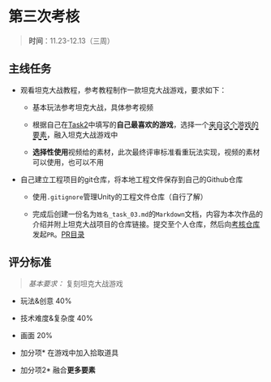 # 第三次考核

> **时间**：11.23-12.13（三周）



## 主线任务

- 观看坦克大战教程，参考教程制作一款坦克大战游戏，要求如下：

  - 基本玩法参考坦克大战，具体参考视频

  - 根据自己在[Task2](../Task2)中填写的**自己最喜欢的游戏**，选择一个<span style="border-bottom:2px dashed black;">来自这个游戏的要素</span>，融入坦克大战游戏中

  - **选择性使用**视频给的素材，此次最终评审标准看重玩法实现，视频的素材可以使用，也可以不用

- 自己建立工程项目的git仓库，将本地工程文件保存到自己的Github仓库

  - 使用`.gitignore`管理Unity的工程文件仓库（自行了解）
  
  - 完成后创建一份名为`姓名_task_03.md`的`Markdown`文档，内容为本次作品的介绍并附上坦克大战项目的仓库链接。提交至个人仓库，然后向[考核仓库](https://github.com/yunmengzestudio/2020-Autumn)发起`PR`。[PR目录](../Task3)



## 评分标准

>  *基本要求：* 复刻坦克大战游戏

- 玩法&创意 40%

- 技术难度&复杂度 40%

- 画面 20%

- 加分项* 在游戏中加入拾取道具

- 加分项2* 融合**更多要素**

  
